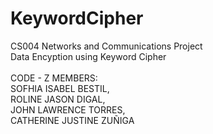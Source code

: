 # KeywordCipher
CS004 Networks and Communications Project <br>
Data Encyption using Keyword Cipher
<br><br>
CODE - Z MEMBERS:<br>
SOFHIA ISABEL BESTIL, <br>
ROLINE JASON DIGAL, <br>
JOHN LAWRENCE TORRES, <br>
CATHERINE JUSTINE ZUÑIGA <br>

